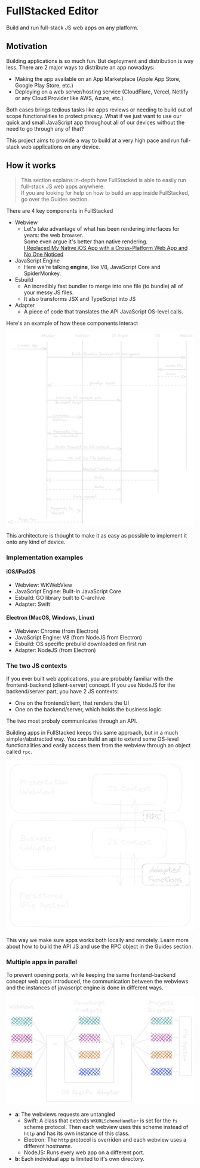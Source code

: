 # FullStacked Editor

Build and run full-stack JS web apps on any platform.

## Motivation

Building applications is so much fun. But deployment and distribution is way less.
There are 2 major ways to distribute an app nowadays:
* Making the app available on an App Marketplace (Apple App Store, Google Play Store, etc.)
* Deploying on a web server/hosting service (CloudFlare, Vercel, Netlify or any Cloud Provider like AWS, Azure, etc.)

Both cases brings tedious tasks like apps reviews or needing to build out of scope functionalities to protect privacy.
What if we just want to use our quick and small JavaScript app throughout all of our devices without the need to go through any of that?

This project aims to provide a way to build at a very high pace and run full-stack web applications on any device.


## How it works

> This section explains in-depth how FullStacked is able to easily run full-stack JS web apps anywhere.  
> If you are looking for help on how to build an app inside FullStacked, go over the Guides section.

There are 4 key components in FullStacked

* Webview
  * Let's take advantage of what has been rendering interfaces for years: the web browser.  
    Some even argue it's better than native rendering.   
    [I Replaced My Native iOS App with a Cross-Platform Web App and No One Noticed](https://medium.com/javascript-in-plain-english/i-replaced-my-native-ios-app-with-a-cross-platform-web-app-and-no-one-noticed-1653901ce244)
* JavaScript Engine
  * Here we're talking **engine**, like V8, JavaScript Core and SpiderMonkey.
* Esbuild
  * An incredibly fast bundler to merge into one file (to bundle) all of your messy JS files.
  * It also transforms JSX and TypeScript into JS
* Adapter
  * A piece of code that translates the API JavaScript OS-level calls.

Here's an example of how these components interact

![Sequence](/images/sequence.png)

This architecture is thought to make it as easy as possible to implement it onto any kind of device.

### Implementation examples

#### iOS/iPadOS

* Webview: WKWebView
* JavaScript Engine: Built-in JavaScript Core
* Esbuild: GO library built to C-archive
* Adapter: Swift

#### Electron (MacOS, Windows, Linux)

* Webview: Chrome (from Electron)
* JavaScript Engine: V8 (from NodeJS from Electron)
* Esbuild: OS specific prebuild downloaded on first run
* Adapter: NodeJS (from Electron)

### The two JS contexts

If you ever built web applications, you are probably familiar with the frontend-backend (client-server) concept.
If you use NodeJS for the backend/server part, you have 2 JS contexts:
* One on the frontend/client, that renders the UI
* One on the backend/server, which holds the business logic
  
The two most probaly communicates through an API.

Building apps in FullStacked keeps this same approach, but in a much simpler/abstracted way.
You can build an api to extend some OS-level functionalities and easily access them from the webview through
an object called `rpc`.

![Application Layers](images/application-layers.png)

This way we make sure apps works both locally and remotely.
Learn more about how to build the API JS and use the RPC object in the Guides section.

### Multiple apps in parallel

To prevent opening ports, while keeping the same frontend-backend concept web apps introduced,
the communication between the webviews and the instances of javascript engine is done in different ways.

![Instances](/images/multiple-instances.png)

* **a**: The webviews requests are untangled
  * Swift: A class that extends `WKURLSchemeHandler` is set for the `fs` scheme protocol. Then each webview uses this scheme instead of `http` and has its own instance of this class.
  * Electron: The `http` protocol is overriden and each webview uses a different hostname.
  * NodeJS: Runs every web app on a different port.
* **b**: Each individual app is limited to it's own directory.